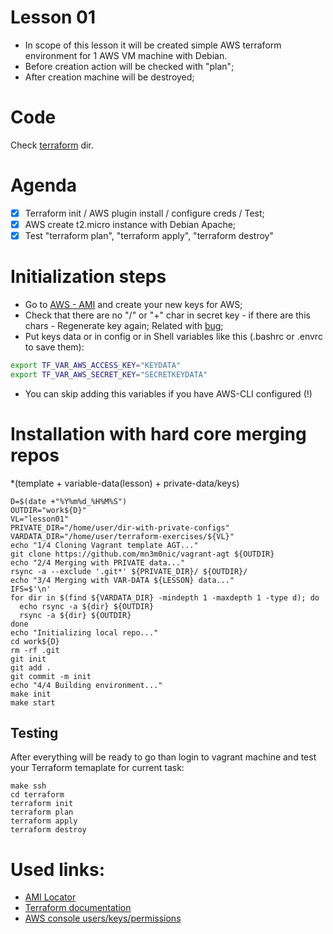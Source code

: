# Lesson 01

- In scope of this lesson it will be created simple AWS terraform environment for 1 AWS VM machine with Debian.
- Before creation action will be checked with "plan";
- After creation machine will be destroyed;

# Code

Check [terraform](https://github.com/mn3m0nic/terraform-exercises/tree/master/lesson01/terraform) dir.

# Agenda


- [X] Terraform init / AWS plugin install / configure creds / Test;
- [X] AWS create t2.micro instance with Debian Apache;
- [X] Test "terraform plan",  "terraform apply", "terraform destroy"

# Initialization steps

- Go to [AWS - AMI](https://console.aws.amazon.com/iam/home?#/users/nick?section=security_credentials) and create your new keys for AWS;
- Check that there are no "/" or "+" char in secret key - if there are this chars - Regenerate key again; Related with [bug](https://github.com/hashicorp/terraform/issues/2972);
- Put keys data or in config or in Shell variables like this (.bashrc or .envrc to save them):

```bash
export TF_VAR_AWS_ACCESS_KEY="KEYDATA"
export TF_VAR_AWS_SECRET_KEY="SECRETKEYDATA"
```
- You can skip adding this variables if you have AWS-CLI configured (!)

# Installation with hard core merging repos

*(template + variable-data(lesson) + private-data/keys)

```
D=$(date +"%Y%m%d_%H%M%S")
OUTDIR="work${D}"
VL="lesson01"
PRIVATE_DIR="/home/user/dir-with-private-configs"
VARDATA_DIR="/home/user/terraform-exercises/${VL}"
echo "1/4 Cloning Vagrant template AGT..."
git clone https://github.com/mn3m0nic/vagrant-agt ${OUTDIR}
echo "2/4 Merging with PRIVATE data..."
rsync -a --exclude '.git*' ${PRIVATE_DIR}/ ${OUTDIR}/
echo "3/4 Merging with VAR-DATA ${LESSON} data..."
IFS=$'\n'
for dir in $(find ${VARDATA_DIR} -mindepth 1 -maxdepth 1 -type d); do
  echo rsync -a ${dir} ${OUTDIR}
  rsync -a ${dir} ${OUTDIR}
done
echo "Initializing local repo..."
cd work${D}
rm -rf .git
git init
git add .
git commit -m init
echo "4/4 Building environment..."
make init
make start
```

## Testing

After everything will be ready to go than login to vagrant machine and test your 
Terraform temaplate for current task:

```
make ssh
cd terraform
terraform init
terraform plan
terraform apply
terraform destroy
```


# Used links:

* [AMI Locator](https://cloud-images.ubuntu.com/locator/ec2/)
* [Terraform documentation](https://www.terraform.io/docs/providers/aws/)
* [AWS console users/keys/permissions](https://console.aws.amazon.com/iam/home?#/home)

